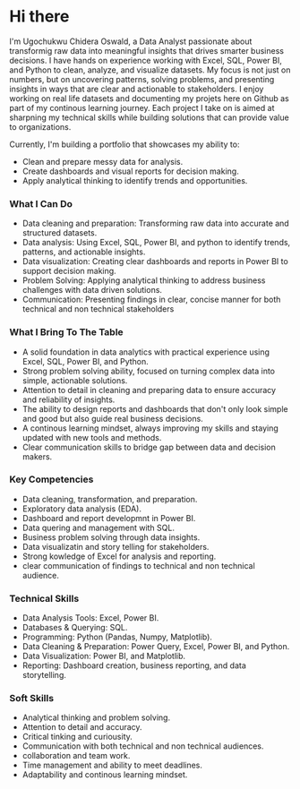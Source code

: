 # Hi there
I'm Ugochukwu Chidera Oswald, a Data Analyst passionate about transformig raw data into meaningful insights that drives smarter business decisions.
I have hands on experience working with Excel, SQL, Power BI, and Python to clean, analyze, and visualize datasets. My focus is not just on numbers, but on uncovering patterns, solving problems, and presenting insights in ways that are clear and actionable to stakeholders. I enjoy working on real life datasets and documenting my projets here on Github as part of my continous learning journey. Each project I take on is aimed at sharpning my technical skills while building solutions that can provide value to organizations.

Currently, I'm building a portfolio that showcases my ability to:
* Clean and prepare messy data for analysis.
* Create dashboards and visual reports for decision making.
* Apply analytical thinking to identify trends and opportunities.

### What I Can Do
* Data cleaning and preparation: Transforming raw data into accurate and structured datasets.
* Data analysis: Using Excel, SQL, Power BI, and python to identify trends, patterns, and actionable insights.
* Data visualization: Creating clear dashboards and reports in Power BI to support decision making.
* Problem Solving: Applying analytical thinking to address business challenges with data driven solutions.
* Communication: Presenting findings in clear, concise manner for both technical and non technical stakeholders
  
### What I Bring To The Table
* A solid foundation in data analytics with practical experience using Excel, SQL, Power BI, and Python.
* Strong problem solving ability, focused on turning complex data into simple, actionable solutions.
* Attention to detail in cleaning and preparing data to ensure accuracy and reliability of insights.
* The ability to design reports and dashboards that don't only look simple and good but also guide real business decisions.
* A continous learning mindset, always improving my skills and staying updated with new tools and methods.
* Clear communication skills to bridge gap  between data and decision makers.

### Key Competencies
* Data cleaning, transformation, and preparation.
* Exploratory data analysis (EDA).
* Dashboard and report developmnt in Power BI.
* Data quering and management with SQL.
* Business problem solving through data insights.
* Data visualizatin and story telling for stakeholders.
* Strong kowledge of Excel for analysis and reporting.
* clear communication of findings to technical and non technical audience.

### Technical Skills
* Data Analysis Tools: Excel, Power BI.
* Databases & Querying: SQL.
* Programming: Python (Pandas, Numpy, Matplotlib).
* Data Cleaning & Preparation: Power Query, Excel, Power BI, and Python.
* Data Visualization: Power BI, and Matplotlib.
* Reporting: Dashboard creation, business reporting, and data storytelling.

### Soft Skills
* Analytical thinking and problem solving.
* Attention to detail and accuracy.
* Critical tinking and curiousity.
* Communication with both technical and non technical audiences.
* collaboration and team work.
* Time management and ability to meet deadlines.
* Adaptability and continous learning mindset.
  
